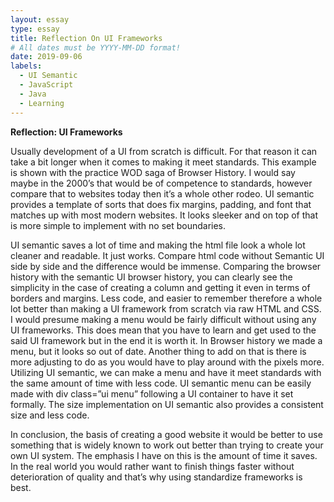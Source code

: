 ```yaml
---
layout: essay
type: essay
title: Reflection On UI Frameworks
# All dates must be YYYY-MM-DD format!
date: 2019-09-06
labels:
  - UI Semantic
  - JavaScript
  - Java
  - Learning
---
```


**Reflection: UI Frameworks**

<p> Usually development of a UI from scratch is difficult. For that reason it can take a bit longer when it comes to making it meet standards. This example is shown with the practice WOD saga of Browser History. I would say maybe in the 2000’s that would be of competence to standards, however compare that to websites today then it’s a whole other rodeo. UI semantic provides a template of sorts that does fix margins, padding, and font that matches up with most modern websites. It looks sleeker and on top of that is more simple to implement with no set boundaries.</p> 

<p> UI semantic saves a lot of time and making the html file look a whole lot cleaner and readable. It just works. Compare html code without Semantic UI side by side and the difference would be immense. Comparing the browser history with the semantic UI browser history, you can clearly see the simplicity in the case of creating a column and getting it even in terms of borders and margins. Less code, and easier to remember therefore a whole lot better than making a UI framework from scratch via raw HTML and CSS. I would presume making a menu would be fairly difficult without using any UI frameworks. This does mean that you have to learn and get used to the said UI framework but in the end it is worth it. In Browser history we made a menu, but it looks so out of date. Another thing to add on that is there is more adjusting to do as you would have to play around with the pixels more. Utilizing UI semantic, we can make a menu and have it meet standards with the same amount of time with less code. UI semantic menu can be easily made with div class=”ui menu”  following a UI container to have it set formally.  The size implementation on UI semantic also provides a consistent size and less code.</p>

<p>In conclusion, the basis of creating a good website it would be better to use something that is widely known to work out better than trying to create your own UI system. The emphasis I have on this is the amount of time it saves. In the real world you would rather want to finish things faster without deterioration of quality and that’s why using standardize frameworks is best.</p>
